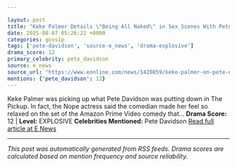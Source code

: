 ```yaml
---

layout: post
title: "Keke Palmer Details \"Being All Naked\" in Sex Scenes With Pete Davidson"
date: 2025-08-07 05:26:22 +0000
categories: gossip
tags: ['pete-davidson', 'source-e_news', 'drama-explosive']
drama_score: 12
primary_celebrity: pete_davidson
source: e_news
source_url: "https://www.eonline.com/news/1420859/keke-palmer-on-pete-davidson-sex-scenes-in-the-pickup?cmpid=rss-syndicate-genericrss-us-top_stories"
mentions: {'pete_davidson': 12}
---
```


Keke Palmer was picking up what Pete Davidson was putting down in The Pickup. In fact, the Nope actress said the comedian made her feel so relaxed on the set of the Amazon Prime Video comedy that... **Drama Score:** 12 | **Level:** EXPLOSIVE **Celebrities Mentioned:** Pete Davidson [Read full article at E News](https://www.eonline.com/news/1420859/keke-palmer-on-pete-davidson-sex-scenes-in-the-pickup?cmpid=rss-syndicate-genericrss-us-top_stories)

---

*This post was automatically generated from RSS feeds. Drama scores are calculated based on mention frequency and source reliability.*